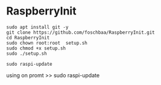 # RaspberryInit
```
sudo apt install git -y
git clone https://github.com/foschbaa/RaspberryInit.git
cd RaspberryInit
sudo chown root:root  setup.sh
sudo chmod +x setup.sh
sudo ./setup.sh

sudo raspi-update
```

using on promt >> sudo raspi-update

